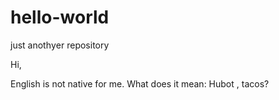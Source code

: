 # hello-world
just anothуer repository
 
Hi,

English is not native for me. 
What does it mean: Hubot , tacos?
